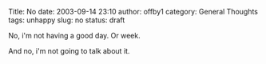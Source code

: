 Title: No
date: 2003-09-14 23:10
author: offby1
category: General Thoughts
tags: unhappy
slug: no
status: draft

No, i'm not having a good day. Or week.

And no, i'm not going to talk about it.
